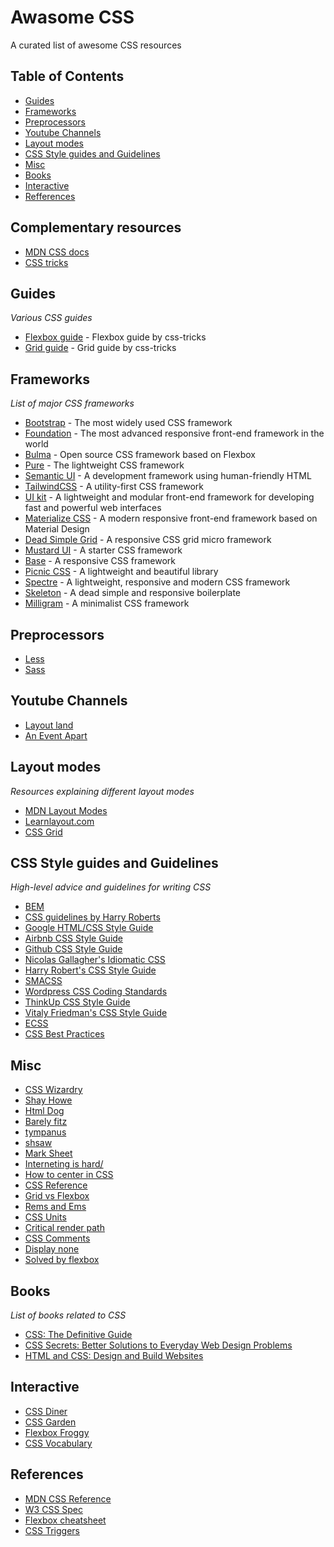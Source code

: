 # Awasome CSS

A curated list of awesome CSS resources

## Table of Contents
- [Guides](#guides)
- [Frameworks](#frameworks)
- [Preprocessors](#preprocessors)
- [Youtube Channels](#channels)
- [Layout modes](#layout-modes)
- [CSS Style guides and Guidelines](#guidelines)
- [Misc](#misc)
- [Books](#books)
- [Interactive](#interactive)
- [Refferences](#refferences)

## Complementary resources

* [MDN CSS docs](https://developer.mozilla.org/en-US/docs/Web/CSS)
* [CSS tricks](https://css-tricks.com/)

## Guides
*Various CSS guides*

* [Flexbox guide](https://css-tricks.com/snippets/css/a-guide-to-flexbox/) - Flexbox guide by css-tricks
* [Grid guide](https://css-tricks.com/snippets/css/complete-guide-grid/) - Grid guide by css-tricks

## Frameworks
*List of major CSS frameworks*

* [Bootstrap](https://getbootstrap.com/) - The most widely used CSS framework
* [Foundation](https://get.foundation/) - The most advanced responsive front-end framework in the world
* [Bulma](https://bulma.io/) - Open source CSS framework based on Flexbox
* [Pure](https://purecss.io/) - The lightweight CSS framework
* [Semantic UI](https://semantic-ui.com/) - A development framework using human-friendly HTML
* [TailwindCSS](https://tailwindcss.com/) - A utility-first CSS framework
* [UI kit](https://getuikit.com/) - A lightweight and modular front-end framework for developing fast and powerful web interfaces
* [Materialize CSS](https://materializecss.com/) - A modern responsive front-end framework based on Material Design
* [Dead Simple Grid](https://github.com/mourner/dead-simple-grid) - A responsive CSS grid micro framework
* [Mustard UI](https://mustard-ui.com/) - A starter CSS framework
* [Base](https://getbase.org/) - A responsive CSS framework
* [Picnic CSS](https://picnicss.com/) - A lightweight and beautiful library
* [Spectre](https://picturepan2.github.io/spectre/) - A lightweight, responsive and modern CSS framework
* [Skeleton](http://getskeleton.com/) - A dead simple and responsive boilerplate
* [Milligram](https://milligram.io/) - A minimalist CSS framework

## Preprocessors
* [Less](http://lesscss.org/)
* [Sass](https://sass-lang.com/)

## Youtube Channels
* [Layout land](https://www.youtube.com/channel/UC7TizprGknbDalbHplROtag)
* [An Event Apart](https://www.youtube.com/channel/UCGmeG7HfRRrF6_svGyS3BqQ)

## Layout modes
*Resources explaining different layout modes*

* [MDN Layout Modes](https://developer.mozilla.org/en-US/docs/Web/CSS/Layout_mode)
* [Learnlayout.com](http://learnlayout.com/)
* [CSS Grid](https://cssgrid.io/)

## CSS Style guides and Guidelines
*High-level advice and guidelines for writing CSS*

* [BEM](https://en.bem.info/methodology/key-concepts/)
* [CSS guidelines by Harry Roberts](https://cssguidelin.es/)
* [Google HTML/CSS Style Guide](https://google.github.io/styleguide/htmlcssguide.html)
* [Airbnb CSS Style Guide](https://github.com/airbnb/css)
* [Github CSS Style Guide](https://primer.style/)
* [Nicolas Gallagher's Idiomatic CSS](https://github.com/necolas/idiomatic-css)
* [Harry Robert's CSS Style Guide](https://csswizardry.com/2012/04/my-html-css-coding-style/)
* [SMACSS](http://smacss.com/)
* [Wordpress CSS Coding Standards](https://make.wordpress.org/core/handbook/best-practices/coding-standards/css/)
* [ThinkUp CSS Style Guide](https://github.com/ThinkUpLLC/ThinkUp/wiki/Code-Style-Guide:-CSS)
* [Vitaly Friedman's CSS Style Guide](https://www.smashingmagazine.com/2008/05/improving-code-readability-with-css-styleguides/)
* [ECSS](http://ecss.io/)
* [CSS Best Practices](http://www.lukew.com/ff/entry.asp?1469)

## Misc

* [CSS Wizardry](https://csswizardry.com/)
* [Shay Howe](https://learn.shayhowe.com/html-css/)
* [Html Dog](http://www.htmldog.com/guides/css/)
* [Barely fitz](http://www.barelyfitz.com/screencast/html-training/css/positioning/)
* [tympanus](https://tympanus.net/codrops/css_reference/)
* [shsaw](https://codepen.io/shshaw/full/gEiDt)
* [Mark Sheet](https://marksheet.io/)
* [Interneting is hard/](https://internetingishard.com/)
* [How to center in CSS](http://howtocenterincss.com/)
* [CSS Reference](https://cssreference.io/)
* [Grid vs Flexbox](https://developer.mozilla.org/en-US/docs/Web/CSS/CSS_Grid_Layout/Relationship_of_Grid_Layout)
* [Rems and Ems](https://css-tricks.com/rems-ems/)
* [CSS Units](https://vasilis.nl/nerd/you-should-understand-css-units/)
* [Critical render path](https://varvy.com/pagespeed/critical-render-path.html)
* [CSS Comments](https://seesparkbox.com/foundry/lets_write_beautiful_css_comments)
* [Display none](https://css-tricks.com/places-its-tempting-to-use-display-none-but-dont/)
* [Solved by flexbox](https://philipwalton.github.io/solved-by-flexbox/)

## Books
*List of books related to CSS*

* [CSS: The Definitive Guide](https://www.amazon.com/gp/product/B076HZSWTM)
* [CSS Secrets: Better Solutions to Everyday Web Design Problems](https://www.amazon.com/gp/product/B0131MQ1NS)
* [HTML and CSS: Design and Build Websites](https://www.amazon.com/gp/product/1118008189)

## Interactive

* [CSS Diner](http://flukeout.github.io/)
* [CSS Garden](https://cssgridgarden.com/)
* [Flexbox Froggy](http://flexboxfroggy.com/)
* [CSS Vocabulary](http://apps.workflower.fi/vocabs/css/en)

## References

* [MDN CSS Reference](https://developer.mozilla.org/en-US/docs/Web/CSS/Reference#Keyword_index)
* [W3 CSS Spec](https://www.w3.org/TR/CSS/#css)
* [Flexbox cheatsheet](http://www.sketchingwithcss.com/samplechapter/cheatsheet.html)
* [CSS Triggers](https://csstriggers.com/)